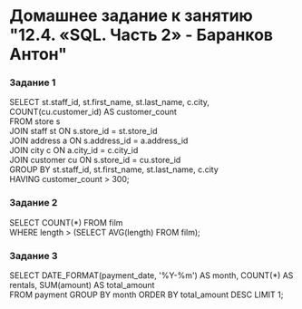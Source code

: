 # Домашнее задание к занятию "12.4. «SQL. Часть 2» - Баранков Антон"

### Задание 1
SELECT st.staff_id, st.first_name, st.last_name, c.city, COUNT(cu.customer_id) AS customer_count  
FROM store s  
JOIN staff st ON s.store_id = st.store_id  
JOIN address a ON s.address_id = a.address_id  
JOIN city c ON a.city_id = c.city_id  
JOIN customer cu ON s.store_id = cu.store_id  
GROUP BY st.staff_id, st.first_name, st.last_name, c.city  
HAVING customer_count > 300;  

### Задание 2
SELECT COUNT(*) FROM film  
WHERE length > (SELECT AVG(length) FROM film);  

### Задание 3
SELECT DATE_FORMAT(payment_date, '%Y-%m') AS month, COUNT(*) AS rentals, SUM(amount) AS total_amount  
FROM payment GROUP BY month ORDER BY total_amount DESC LIMIT 1;  
